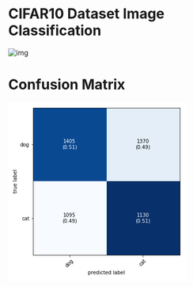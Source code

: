 # CIFAR10 Dataset Image Classification 

![img](src/data.png)

# Confusion Matrix

![img](src/cm.png)